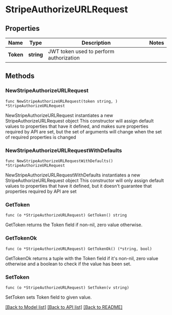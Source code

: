 # StripeAuthorizeURLRequest

## Properties

Name | Type | Description | Notes
------------ | ------------- | ------------- | -------------
**Token** | **string** | JWT token used to perform authorization | 

## Methods

### NewStripeAuthorizeURLRequest

`func NewStripeAuthorizeURLRequest(token string, ) *StripeAuthorizeURLRequest`

NewStripeAuthorizeURLRequest instantiates a new StripeAuthorizeURLRequest object
This constructor will assign default values to properties that have it defined,
and makes sure properties required by API are set, but the set of arguments
will change when the set of required properties is changed

### NewStripeAuthorizeURLRequestWithDefaults

`func NewStripeAuthorizeURLRequestWithDefaults() *StripeAuthorizeURLRequest`

NewStripeAuthorizeURLRequestWithDefaults instantiates a new StripeAuthorizeURLRequest object
This constructor will only assign default values to properties that have it defined,
but it doesn't guarantee that properties required by API are set

### GetToken

`func (o *StripeAuthorizeURLRequest) GetToken() string`

GetToken returns the Token field if non-nil, zero value otherwise.

### GetTokenOk

`func (o *StripeAuthorizeURLRequest) GetTokenOk() (*string, bool)`

GetTokenOk returns a tuple with the Token field if it's non-nil, zero value otherwise
and a boolean to check if the value has been set.

### SetToken

`func (o *StripeAuthorizeURLRequest) SetToken(v string)`

SetToken sets Token field to given value.



[[Back to Model list]](../README.md#documentation-for-models) [[Back to API list]](../README.md#documentation-for-api-endpoints) [[Back to README]](../README.md)


